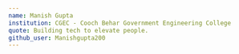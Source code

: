 ```yaml
---
name: Manish Gupta
institution: CGEC - Cooch Behar Government Engineering College
quote: Building tech to elevate people.
github_user: Manishgupta200
---
```


